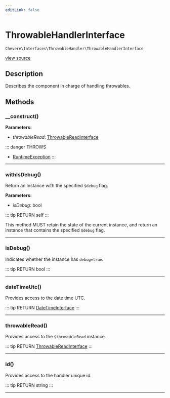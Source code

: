 ```yaml
---
editLink: false
---
```


# ThrowableHandlerInterface

`Chevere\Interfaces\ThrowableHandler\ThrowableHandlerInterface`

[view source](https://github.com/chevere/chevere/blob/master/src/Chevere/Interfaces/ThrowableHandler/ThrowableHandlerInterface.php)

## Description

Describes the component in charge of handling throwables.

## Methods

### __construct()

**Parameters:**

- *throwableRead*: [ThrowableReadInterface](./ThrowableReadInterface.md)

::: danger THROWS
- [RuntimeException](../../Exceptions/Core/RuntimeException.md) 
:::

---

### withIsDebug()

Return an instance with the specified `$debug` flag.

**Parameters:**

- *isDebug*: bool

::: tip RETURN
self
:::

This method MUST retain the state of the current instance, and return
an instance that contains the specified `$debug` flag.

---

### isDebug()

Indicates whether the instance has `debug=true`.

::: tip RETURN
bool
:::

---

### dateTimeUtc()

Provides access to the date time UTC.

::: tip RETURN
[DateTimeInterface](https://www.php.net/manual/class.datetimeinterface)
:::

---

### throwableRead()

Provides access to the `$throwableRead` instance.

::: tip RETURN
[ThrowableReadInterface](./ThrowableReadInterface.md)
:::

---

### id()

Provides access to the handler unique id.

::: tip RETURN
string
:::

---
